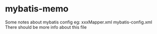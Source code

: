 # mybatis-memo
Some notes about mybatis config eg: xxxMapper.xml mybatis-config.xml
There should be more info about this file
